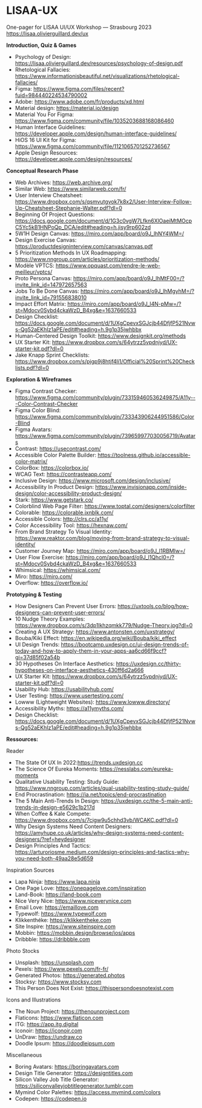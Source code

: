 # LISAA-UX
One-pager for LISAA UI/UX Workshop — Strasbourg 2023
https://lisaa.olivierguillard.dev/ux

**Introduction, Quiz & Games**
- Psychology of Design: https://lisaa.olivierguillard.dev/resources/psychology-of-design.pdf 
- Rhetological Fallacies: https://www.informationisbeautiful.net/visualizations/rhetological-fallacies/
- Figma: https://www.figma.com/files/recent?fuid=984440224534790002
- Adobe: https://www.adobe.com/fr/products/xd.html
- Material design: https://material.io/design
- Material You For Figma: https://www.figma.com/community/file/1035203688168086460
- Human Interface Guidelines: https://developer.apple.com/design/human-interface-guidelines/
- HiOS 16 UI Kit for Figma: https://www.figma.com/community/file/1121065701252736567 
- Apple Design Resources: https://developer.apple.com/design/resources/ 

**Conceptual Research Phase**
- Web Archives: https://web.archive.org/ 
- Similar Web: https://www.similarweb.com/fr/
- User Interview Cheatsheet: https://www.dropbox.com/s/qsmvutgvok7k8x2/User-Interview-Follow-Up-Cheatsheet-Stephanie-Walter.pdf?dl=0 
- Beginning Of Project Questions: https://docs.google.com/document/d/1G3c0vgW7Lfkn6XlOaeiMtMOcpC5Yc5kB1HNPoQp_DCA/edit#heading=h.jisy9rp602zd
- 5W1H Design Canvas: https://miro.com/app/board/o9J_lhNY4WM=/
- Design Exercise Canvas: https://productdesigninterview.com/canvas/canvas.pdf 
- 5 Prioritization Methods In UX Roadmapping: https://www.nngroup.com/articles/prioritization-methods/
- Modèle VPTCS: https://www.opquast.com/rendre-le-web-meilleur/vptcs/ 
- Proto Persona Canvas: https://miro.com/app/board/o9J_lhMtF00=/?invite_link_id=147972657563
- Jobs To Be Done Canvas: https://miro.com/app/board/o9J_lhMgyhM=/?invite_link_id=791556838010
- Impact Effort Matrix: https://miro.com/app/board/o9J_l4N-pMw=/?st=Mdocv0Sybd4ckaWzD_B4xg&e=1637660533
- Design Checklist: https://docs.google.com/document/d/1UXgCpevxSGJcjb44DfjfP521Nvws-Qg52aEKhIz1aPE/edit#heading=h.9g1p35jwhbbx
- Human-Centered Design Toolkit: https://www.designkit.org/methods
- UX Starter Kit: https://www.dropbox.com/s/64ytrzz5vpdnjyd/UX-starter-kit.pdf?dl=0 
- Jake Knapp Sprint Checklists: https://www.dropbox.com/s/pjgp9j8htjf4li1/Official%20Sprint%20Checklists.pdf?dl=0

**Exploration & Wireframes**
- Figma Contrast Checker: https://www.figma.com/community/plugin/733159460536249875/A11y---Color-Contrast-Checker
- Figma Color Blind: https://www.figma.com/community/plugin/733343906244951586/Color-Blind
- Figma Avatars: https://www.figma.com/community/plugin/739659977030056719/Avatars
- Contrast: https://usecontrast.com/ 
- Accessible Color Palette Builder: https://toolness.github.io/accessible-color-matrix/
- ColorBox: https://colorbox.io/
- WCAG Text: https://contrasteapp.com/
- Inclusive Design: https://www.microsoft.com/design/inclusive/
- Accessibility In Product Design: https://www.invisionapp.com/inside-design/color-accessibility-product-design/
- Stark: https://www.getstark.co/
- Colorblind Web Page Filter: https://www.toptal.com/designers/colorfilter
- Colorable: https://colorable.jxnblk.com/
- Accessible Colors: http://clrs.cc/a11y/
- Color Accessibility Tool: https://hexnaw.com/
- From Brand Strategy To Visual Identity: https://www.reaktor.com/blog/moving-from-brand-strategy-to-visual-identity/
- Customer Journey Map: https://miro.com/app/board/o9J_l1RBMIw=/
- User Flow Exercise: https://miro.com/app/board/o9J_l1Qhcl0=/?st=Mdocv0Sybd4ckaWzD_B4xg&e=1637660533
- Whimsical: https://whimsical.com/
- Miro: https://miro.com/
- Overflow: https://overflow.io/

**Prototyping & Testing**
- How Designers Can Prevent User Errors: https://uxtools.co/blog/how-designers-can-prevent-user-errors/ 
- 10 Nudge Theory Examples: https://www.dropbox.com/s/3dp1lkhzqmkk779/Nudge-Theory.jpg?dl=0
- Creating A UX Strategy: https://www.antonsten.com/uxstrategy/
- Bouba/Kiki Effect: https://en.wikipedia.org/wiki/Bouba/kiki_effect
- UI Design Trends: https://bootcamp.uxdesign.cc/ui-design-trends-of-today-and-how-to-apply-them-in-your-apps-aa6cd66f9ccf?gi=37d85f02a54b
- 30 Hypotheses On Interface Aesthetics: https://uxdesign.cc/thirty-hypotheses-on-interface-aesthetics-430ff6d2a666
- UX Starter Kit: https://www.dropbox.com/s/64ytrzz5vpdnjyd/UX-starter-kit.pdf?dl=0
- Usability Hub: https://usabilityhub.com/
- User Testing: https://www.usertesting.com/
- Lowww (Lightweight Websites): https://www.lowww.directory/
- Accessibility Myths: https://a11ymyths.com/
- Design Checklist: https://docs.google.com/document/d/1UXgCpevxSGJcjb44DfjfP521Nvws-Qg52aEKhIz1aPE/edit#heading=h.9g1p35jwhbbx

**Ressources:**

Reader

- The State Of UX In 2022:https://trends.uxdesign.cc
- The Science Of Eureka Moments: https://nesslabs.com/eureka-moments 
- Qualitative Usability Testing: Study Guide: https://www.nngroup.com/articles/qual-usability-testing-study-guide/
- End Procrastination: https://ia.net/topics/end-procrastination
- The 5 Main Anti-Trends In Design: https://uxdesign.cc/the-5-main-anti-trends-in-design-e5629c1b217d
- When Coffee & Kale Compete: https://www.dropbox.com/s/7cigw9u5chhd3vb/WCAKC.pdf?dl=0
- Why Design Systems Need Content Designers: https://amyhupe.co.uk/articles/why-design-systems-need-content-designers/?ref=heydesigner
- Design Principles And Tactics: https://arturoriosme.medium.com/design-principles-and-tactics-why-you-need-both-49aa28e5d659 

Inspiration Sources

- Lapa Ninja: https://www.lapa.ninja
- One Page Love: https://onepagelove.com/inspiration
- Land-Book: https://land-book.com
- Nice Very Nice: https://www.niceverynice.com
- Email Love: https://emaillove.com
- Typewolf: https://www.typewolf.com
- Klikkenthéke: https://klikkentheke.com
- Site Inspire: https://www.siteinspire.com
- Mobbin: https://mobbin.design/browse/ios/apps
- Dribbble: https://dribbble.com

Photo Stocks

- Unsplash: https://unsplash.com
- Pexels: https://www.pexels.com/fr-fr/
- Generated Photos: https://generated.photos
- Stocksy: https://www.stocksy.com
- This Person Does Not Exist: https://thispersondoesnotexist.com

Icons and Illustrations

- The Noun Project: https://thenounproject.com
- Flaticons: https://www.flaticon.com 
- ITG: https://app.itg.digital
- Iconoir: https://iconoir.com
- UnDraw: https://undraw.co
- Doodle Ipsum: https://doodleipsum.com

Miscellaneous

- Boring Avatars: https://boringavatars.com
- Design Title Generator: https://designtitles.com
- Silicon Valley Job Title Generator: https://siliconvalleyjobtitlegenerator.tumblr.com
- Mymind Color Palettes: https://access.mymind.com/colors
- Codepen: https://codepen.io
